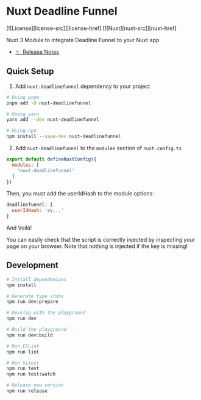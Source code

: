 # Nuxt Deadline Funnel

[![License][license-src]][license-href]
[![Nuxt][nuxt-src]][nuxt-href]

Nuxt 3 Module to integrate Deadline Funnel to your Nuxt app

- [✨ &nbsp;Release Notes](/CHANGELOG.md)

## Quick Setup

1. Add `nuxt-deadlinefunnel` dependency to your project

```bash
# Using pnpm
pnpm add -D nuxt-deadlinefunnel

# Using yarn
yarn add --dev nuxt-deadlinefunnel

# Using npm
npm install --save-dev nuxt-deadlinefunnel
```

2. Add `nuxt-deadlinefunnel` to the `modules` section of `nuxt.config.ts`

```js
export default defineNuxtConfig({
  modules: [
    'nuxt-deadlinefunnel'
  ]
})
```

Then, you must add the userIdHash to the module options:

```js
deadlinefunnel: {
  userIdHash: 'ey...'
}
```

And Voilà!

You can easily check that the script is correctly injected by inspecting your page on your browser. Note that nothing is injected if the key is missing!

## Development

```bash
# Install dependencies
npm install

# Generate type stubs
npm run dev:prepare

# Develop with the playground
npm run dev

# Build the playground
npm run dev:build

# Run ESLint
npm run lint

# Run Vitest
npm run test
npm run test:watch

# Release new version
npm run release
```
